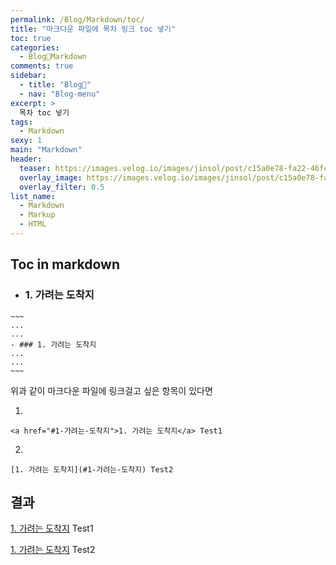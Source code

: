 ```yaml
---
permalink: /Blog/Markdown/toc/
title: "마크다운 파일에 목차 링크 toc 넣기"
toc: true
categories:
  - Blog🐨Markdown
comments: true
sidebar:
  - title: "Blog🐨"
  - nav: "Blog-menu"
excerpt: >
  목차 toc 넣기
tags:
  - Markdown
sexy: 1
main: "Markdown"
header:
  teaser: https://images.velog.io/images/jinsol/post/c15a0e78-fa22-46fc-84fc-9c2d70c8492a/Qu0P4ouF-markdown.png
  overlay_image: https://images.velog.io/images/jinsol/post/c15a0e78-fa22-46fc-84fc-9c2d70c8492a/Qu0P4ouF-markdown.png
  overlay_filter: 0.5
list_name:
  - Markdown
  - Markup
  - HTML
---
```


## Toc in markdown
- ### 1. 가려는 도착지






```
~~~
...
...
- ### 1. 가려는 도착지
...
...
~~~
```








위과 같이 마크다운 파일에 링크걸고 싶은 항목이 있다면

1.
```
<a href="#1-가려는-도착지">1. 가려는 도착지</a> Test1
```


2.
```
[1. 가려는 도착지](#1-가려는-도착지) Test2
```


## 결과
<a href="#1-가려는-도착지">1. 가려는 도착지</a> Test1


[1. 가려는 도착지](#1-가려는-도착지) Test2